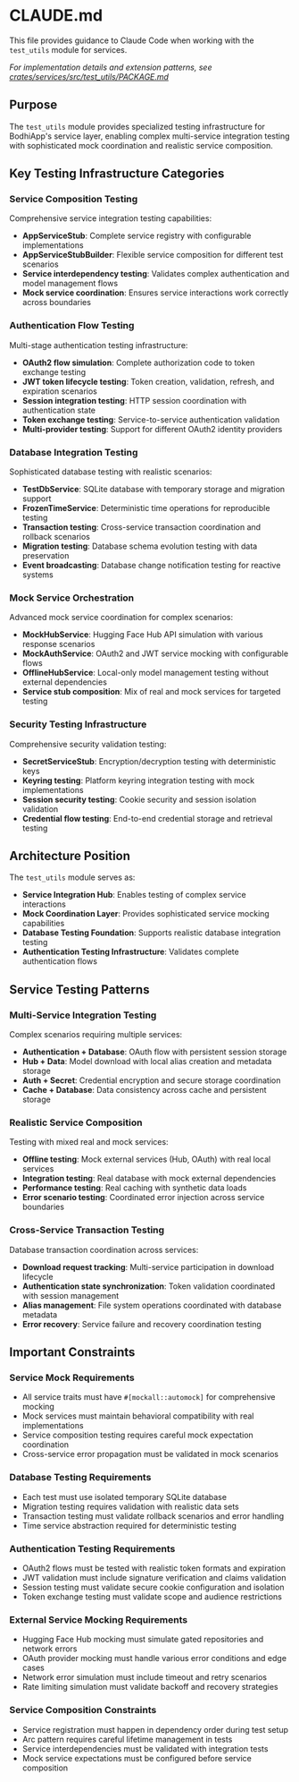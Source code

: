# CLAUDE.md

This file provides guidance to Claude Code when working with the `test_utils` module for services.

*For implementation details and extension patterns, see [crates/services/src/test_utils/PACKAGE.md](crates/services/src/test_utils/PACKAGE.md)*

## Purpose

The `test_utils` module provides specialized testing infrastructure for BodhiApp's service layer, enabling complex multi-service integration testing with sophisticated mock coordination and realistic service composition.

## Key Testing Infrastructure Categories

### Service Composition Testing
Comprehensive service integration testing capabilities:
- **AppServiceStub**: Complete service registry with configurable implementations
- **AppServiceStubBuilder**: Flexible service composition for different test scenarios
- **Service interdependency testing**: Validates complex authentication and model management flows
- **Mock service coordination**: Ensures service interactions work correctly across boundaries

### Authentication Flow Testing
Multi-stage authentication testing infrastructure:
- **OAuth2 flow simulation**: Complete authorization code to token exchange testing
- **JWT token lifecycle testing**: Token creation, validation, refresh, and expiration scenarios
- **Session integration testing**: HTTP session coordination with authentication state
- **Token exchange testing**: Service-to-service authentication validation
- **Multi-provider testing**: Support for different OAuth2 identity providers

### Database Integration Testing
Sophisticated database testing with realistic scenarios:
- **TestDbService**: SQLite database with temporary storage and migration support
- **FrozenTimeService**: Deterministic time operations for reproducible testing
- **Transaction testing**: Cross-service transaction coordination and rollback scenarios
- **Migration testing**: Database schema evolution testing with data preservation
- **Event broadcasting**: Database change notification testing for reactive systems

### Mock Service Orchestration
Advanced mock service coordination for complex scenarios:
- **MockHubService**: Hugging Face Hub API simulation with various response scenarios
- **MockAuthService**: OAuth2 and JWT service mocking with configurable flows
- **OfflineHubService**: Local-only model management testing without external dependencies
- **Service stub composition**: Mix of real and mock services for targeted testing

### Security Testing Infrastructure
Comprehensive security validation testing:
- **SecretServiceStub**: Encryption/decryption testing with deterministic keys
- **Keyring testing**: Platform keyring integration testing with mock implementations
- **Session security testing**: Cookie security and session isolation validation
- **Credential flow testing**: End-to-end credential storage and retrieval testing

## Architecture Position

The `test_utils` module serves as:
- **Service Integration Hub**: Enables testing of complex service interactions
- **Mock Coordination Layer**: Provides sophisticated service mocking capabilities
- **Database Testing Foundation**: Supports realistic database integration testing
- **Authentication Testing Infrastructure**: Validates complete authentication flows

## Service Testing Patterns

### Multi-Service Integration Testing
Complex scenarios requiring multiple services:
- **Authentication + Database**: OAuth flow with persistent session storage
- **Hub + Data**: Model download with local alias creation and metadata storage
- **Auth + Secret**: Credential encryption and secure storage coordination
- **Cache + Database**: Data consistency across cache and persistent storage

### Realistic Service Composition
Testing with mixed real and mock services:
- **Offline testing**: Mock external services (Hub, OAuth) with real local services
- **Integration testing**: Real database with mock external dependencies
- **Performance testing**: Real caching with synthetic data loads
- **Error scenario testing**: Coordinated error injection across service boundaries

### Cross-Service Transaction Testing
Database transaction coordination across services:
- **Download request tracking**: Multi-service participation in download lifecycle
- **Authentication state synchronization**: Token validation coordinated with session management
- **Alias management**: File system operations coordinated with database metadata
- **Error recovery**: Service failure and recovery coordination testing

## Important Constraints

### Service Mock Requirements
- All service traits must have `#[mockall::automock]` for comprehensive mocking
- Mock services must maintain behavioral compatibility with real implementations
- Service composition testing requires careful mock expectation coordination
- Cross-service error propagation must be validated in mock scenarios

### Database Testing Requirements
- Each test must use isolated temporary SQLite database
- Migration testing requires validation with realistic data sets
- Transaction testing must validate rollback scenarios and error handling
- Time service abstraction required for deterministic testing

### Authentication Testing Requirements  
- OAuth2 flows must be tested with realistic token formats and expiration
- JWT validation must include signature verification and claims validation
- Session testing must validate secure cookie configuration and isolation
- Token exchange testing must validate scope and audience restrictions

### External Service Mocking Requirements
- Hugging Face Hub mocking must simulate gated repositories and network errors
- OAuth provider mocking must handle various error conditions and edge cases
- Network error simulation must include timeout and retry scenarios
- Rate limiting simulation must validate backoff and recovery strategies

### Service Composition Constraints
- Service registration must happen in dependency order during test setup
- Arc<dyn Trait> pattern requires careful lifetime management in tests
- Service interdependencies must be validated with integration tests
- Mock service expectations must be configured before service composition